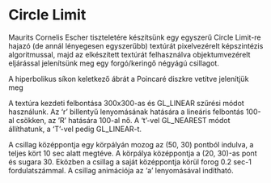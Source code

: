 # Circle Limit

Maurits Cornelis Escher tiszteletére készítsünk egy egyszerű Circle Limit-re hajazó (de annál lényegesen
egyszerűbb) textúrát pixelvezérelt képszintézis algoritmussal, majd az elkészített textúrát felhasználva
objektumvezérelt eljárással jelenítsünk meg egy forgó/keringő négyágú csillagot.

A hiperbolikus síkon keletkező ábrát a Poincaré diszkre vetítve jelenítjük meg

A textúra kezdeti felbontása 300x300-as és GL_LINEAR szűrési módot használunk. Az ‘r’ billentyű
lenyomásának hatására a lineáris felbontás 100-al csökken, az ’R’ hatására 100-al nő. A ‘t’-vel
GL_NEAREST módot állíthatunk, a ‘T’-vel pedig GL_LINEAR-t.

A csillag középpontja egy körpályán mozog az (50, 30) pontból indulva, a teljes kört 10 sec alatt megtéve.
A körpálya középpontja a (20, 30)-as pont és sugara 30. Eközben a csillag a saját középpontja körül forog
0.2 sec-1
fordulatszámmal. A csillag animációja az ‘a’ lenyomásával indítható.